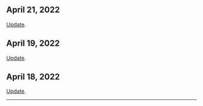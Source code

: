 ## April 21, 2022
[Update](https://imjeson.github.io/eth-feature-tracker/eip_info0401.html).


## April 19, 2022
[Update](https://imjeson.github.io/eth-feature-tracker/eip_info0401.html).


## April 18, 2022
[Update](https://imjeson.github.io/eth-feature-tracker/eip_info0401.html).



------------------
